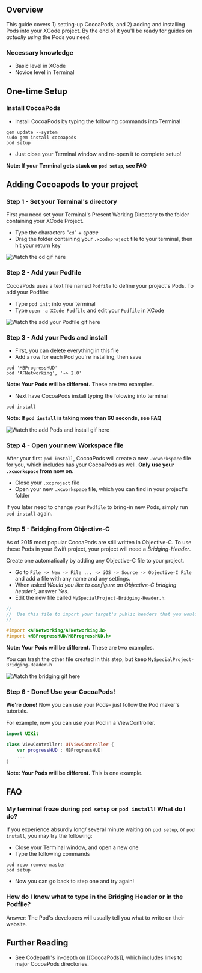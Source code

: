 ## Overview
This guide covers 1) setting-up CocoaPods, and 2) adding and installing Pods into your XCode project. By the end of it you'll be ready for guides on *actually using* the Pods you need. 

### Necessary knowledge

* Basic level in XCode
* Novice level in Terminal 

## One-time Setup  

### Install CocoaPods

* Install CocoaPods by typing the following commands into Terminal

```
gem update --system
sudo gem install cocoapods
pod setup
```

* Just close your Terminal window and re-open it to complete setup!

**Note: If your Terminal gets stuck on `pod setup`, see FAQ**

## Adding Cocoapods to your project

### Step 1 - Set your Terminal's directory 

First you need set your Terminal's Present Working Directory to the folder containing your XCode Project.

* Type the characters "`cd`" + *space*
* Drag the folder containing your `.xcodeproject` file to your terminal, then hit your return key

![Watch the cd gif here](http://i.imgur.com/SJ6tkPv.gif)

### Step 2 - Add your Podfile 

CocoaPods uses a text file named `Podfile` to define your project's Pods. To add your Podfile:

* Type `pod init` into your terminal 
* Type `open -a XCode Podfile` and edit your `Podfile` in XCode

![Watch the add your Podfile gif here](http://i.imgur.com/Tlx88ZN.gif)

### Step 3 - Add your Pods and install

* First, you can delete everything in this file
* Add a row for each Pod you're installing, then save

```
pod 'MBProgressHUD'
pod 'AFNetworking', '~> 2.0'
```

**Note: Your Pods will be different.** These are two examples.

* Next have CocoaPods install typing the folowing into terminal

```
pod install
```

**Note: If `pod install` is taking more than 60 seconds, see FAQ**

![Watch the add Pods and install gif here](http://i.imgur.com/3nKJkHB.gif)

### Step 4 - Open your new Workspace file

After your first `pod install`, CocoaPods will create a new `.xcworkspace` file for you, which includes has your CocoaPods as well. **Only use your `.xcworkspace` from now on.**

* Close your `.xcproject` file
* Open your new `.xcworkspace` file, which you can find in your project's folder

If you later need to change your `Podfile` to bring-in new Pods, simply run `pod install` again.

### Step 5 - Bridging from Objective-C

As of 2015 most popular CocoaPods are still written in Objective-C. To use these Pods in your Swift project, your project will need a *Bridging-Header*.

Create one automatically by adding any Objective-C file to your project.

* Go to `File -> New -> File ... -> iOS -> Source -> Objective-C File` and add a file with any name and any settings.
* When asked *Would you like to configure an Objective-C bridging header?*, answer *Yes*. 
* Edit the new file called `MySpecialProject-Bridging-Header.h`: 

```objective-c 
//
//  Use this file to import your target's public headers that you would like to expose to Swift.
//

#import <AFNetworking/AFNetworking.h>
#import <MBProgressHUD/MBProgressHUD.h>
```

**Note: Your Pods will be different.** These are two examples.

You can trash the other file created in this step, but keep `MySpecialProject-Bridging-Header.h`

![Watch the bridging gif here](http://i.imgur.com/gqPbeo5.gif)

### Step 6 - Done! Use your CocoaPods! 

**We're done!** Now you can use your Pods– just follow the Pod maker's tutorials.

For example, now you can use your Pod in a ViewController. 

```swift
import UIKit

class ViewController: UIViewController {
    var progressHUD : MBProgressHUD!
    ...
}
```

**Note: Your Pods will be different.** This is one example.

## FAQ

### My terminal froze during `pod setup` or `pod install`! What do I do?

If you experience absurdly long/ several minute waiting on `pod setup`, or `pod install`, you may try the following:

* Close your Terminal window, and open a new one
* Type the following commands
 
```
pod repo remove master
pod setup
```

* Now you can go back to step one and try again!

### How do I know what to type in the Bridging Header or in the Podfile?

Answer: The Pod's developers will usually tell you what to write on their website.  

## Further Reading

* See Codepath's in-depth on [[CocoaPods]], which includes links to major CocoaPods directories. 
